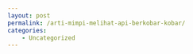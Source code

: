 ```yaml
---
layout: post
permalink: /arti-mimpi-melihat-api-berkobar-kobar/
categories:
    - Uncategorized
---
```


